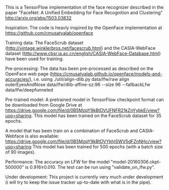 This is a TensorFlow implementation of the face recognizer described in the paper 
"FaceNet: A Unified Embedding for Face Recognition and Clustering"
http://arxiv.org/abs/1503.03832

Inspiration: 
The code is heavly inspired by the OpenFace implementation at https://github.com/cmusatyalab/openface

Training data: 
The FaceScrub dataset (http://vintage.winklerbros.net/facescrub.html) and the CASIA-WebFace dataset (http://www.cbsr.ia.ac.cn/english/CASIA-WebFace-Database.html) have been used for training.

Pre-processing: 
The data has been pre-processed as described on the OpenFace web page (https://cmusatyalab.github.io/openface/models-and-accuracies/), i.e. using
./util/align-dlib.py data/lfw/raw align outerEyesAndNose data/lfw/dlib-affine-sz:96 --size 96 --fallbackLfw data/lfw/deepfunneled

Pre-trained model:
A pretrained model in TensorFlow checkpoint format can be downloaded from Google Drive at https://drive.google.com/file/d/0B5MzpY9kBtDVUFNFR21kZnYybkE/view?usp=sharing.
This model has been trained on the FaceScrub dataset for 35 epochs. 

A model that has been train on a combination of FaceScrub and CASIA-Webface is also available:
https://drive.google.com/file/d/0B5MzpY9kBtDVYkhISWV5dFZnNHc/view?usp=sharing
This model has been trained for 500 epochs (with a batch size of 90 images). 

Performance:
The accuracy on LFW for the model "model-20160306.ckpt-500000" is 0.916±0.010. The test can be run using "validate_on_lfw.py".

Under development: 
This project is currently very much under development (i will try to keep the issue tracker up-to-date with what is in the pipe).

